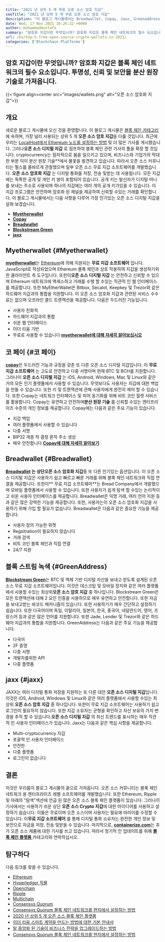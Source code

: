 ```yaml
---
title: "2021 년 상위 5 개 무료 오픈 소스 암호 지갑" 
seoTitle: "2021 년 상위 5 개 무료 오픈 소스 암호 지갑" 
description: "이 블로그 게시물에서는 Breadwallet, Copay, Jaxx, Greenaddress 및 Myetherwallet과 같은 가장 널리 사용되는 오픈 소스 암호 지갑을 발견 할 것입니다." 
date: Wed, 17 Nov 2021 10:26:32 +0000
author: muhammadmustafa
summary: "암호화 지갑이란 무엇입니까? 암호화 지갑은 블록 체인 네트워크의 필수 요소입니다. 투명성, 신뢰 및 보안을 분산 원장 기술로 가져옵니다." 
url: /ko/top-5-free-open-source-crypto-wallets-in-2021/
categories: ['Blockchain Platforms']
---
```


## 암호 지갑이란 무엇입니까? 암호화 지갑은 블록 체인 네트워크의 필수 요소입니다. 투명성, 신뢰 및 보안을 분산 원장 기술로 가져옵니다.

{{< figure align=center src="images/wallets.png" alt="오픈 소스 암호화 지갑">}}


## 개요
새로운 블로그 게시물에 오신 것을 환영합니다. 이 블로그 게시물은 [블록 체인 카테고리][1]에 속하며, 가장 널리 사용되는 상위 5 개 **오픈 소스 암호 지갑**을 다룰 것입니다. 최근에 우리는 [LocalHost에서 Ethereum 노드를 설정하는 방법][2] 및 더 많은 기사를 게시했습니다. 그러나**오픈 소스 디지털 지갑** 로 점프하여 블록 체인 관련 기사의 풀을 확장 할 것입니다. cryptocurrency는 점차적으로 붐을 일으키고 있으며, 비즈니스와 기업가의 막대한 부분 이이 분산 원장 기술**에서 불꽃을 발견하고 있습니다. 따라서 오픈 소스 커뮤니티는 펄스를 올바르게 관찰했으며 일부 오픈 소스 무료 지갑 소프트웨어를 개발했습니다.
**오픈 소스 암호화 지갑** 는 디지털 통화를 저장, 전송 및받는 데 사용됩니다. 모든 지갑에는 독특한 공개 ​​및 개인 키 쌍이 포함되어 있습니다. 공개 키는 발신자가 디지털 머니를 보내는 주소로 사용되며 하나의 지갑에는 여러 개의 공개 키가있을 수 있습니다. 이 지갑 프로그램은 안전하며 암호화 된 채널을 제공하여 신뢰할 수있는 거래를 확인합니다. 이 블로그 게시물에서는 다음 사항을 다루어 가장 인기있는 오픈 소스 디지털 지갑을 살펴 보겠습니다.
* **[Myetherwallet][3]** 
* **[Copay][4]** 
* **[Breadwallet][5]** 
* **[Blockstream Green][6]** 
* **[jaxx][7]** 

## Myetherwallet {#Myetherwallet}

[ **myetherwallet**][8]는 [Ethereum][9]에 의해 지원되는 **무료 지갑 소프트웨어** 입니다. JavaScript로 작성되었으며 Ethereum 블록 체인과 상호 작용하여 지갑을 생성하기위한 클라이언트 측 도구입니다. 또한이**오픈 소스 디지털 지갑** 는 안전하고 신뢰할 수 있으며 Ethereum 네트워크에 액세스하고 거래를 수행 할 수있는 직관적 인 웹 인터페이스를 제공합니다. 또한 MyEtherWallet은 Bitbox, Secalot, Keepkey 및 Trezor와 같은 하드웨어 지갑과의 통합을 지원합니다. 이 오픈 소스 암호화 지갑과 관련된 서비스 수수료는 없으며 오프라인 콜드 트랜잭션을 제공합니다.
다음은 두드러진 기능입니다.
  * 사용자 친화적
  * 하드웨어 지갑과의 통합
  * 쉬운 웹 인터페이스
  * 이더 리움 기반
  * 무료로 사용할 수 있습니다
[ **myetherwallet에 대해 자세히 알아보십시오** ][8]

## 코 페이 {#코 페이}

[ **copay**][10]은 두드러진 기능과 규정을 갖춘 또 다른 오픈 소스 디지털 지갑입니다. 이 **무료 지갑 소프트웨어** 는 고도로 안전하고 다중 서명이며 현재 BTC 및 BCH를 지원합니다. 그러나이 **오픈 소스 디지털 지갑** 는 iOS, Android, Windows, Mac 및 Linux와 같은 거의 모든 인기 플랫폼에서 사용할 수 있습니다. 무엇보다도 사용자는 지갑에 대한 백업을 만들 수 있습니다. 또한 키 및 트랜잭션에 관해 사용자에게 완전히 제어 할 수 있습니다. 또한 Copay는 네트워크 인터페이스 및 피어 동기화를 위해 비트 코인 월렛 서비스를 활용합니다. Copay는 유연하고 안전하며**분산 원장 기술** 를 신뢰할 수있는 엔터프라이즈 수준의 개인 정보를 제공합니다.
Copay에는 다음과 같은 주요 기능이 있습니다.
  * 지갑 백업
  * 여러 플랫폼에서 사용할 수 있습니다
  * 다중 서명
  * BIP32 계층 적 결정 론적 주소 생성
  * 매우 안전합니다
**[Copay에 대해 자세히 알아보기][11]**

## **Breadwallet** {#Breadwallet}

**[Breadwallet][12] **는 상단**오픈 소스 암호화 지갑**중 또 다른 인기있는 옵션입니다. 이 오픈 소스 디지털 지갑은 사용하기 쉽고 빠르고 빠른 거래를 위해 블록 체인 네트워크와 직접 연결을 제공합니다. 또한이** 무료 지갑 소프트웨어**는 Bread Company에서 개발했으며 모바일 플랫폼에서 사용할 수 있습니다. 또한 사용자가 쉽게 탐색 할 수있는 논리적이고 쉬운 사용자 인터페이스를 제공합니다. Breadwallet은 익명 거래, 여러 언어 지원 등과 같은 많은 강력한 기능을 제공합니다. 또한, 사용자는이 오픈 소스 암호화 지갑을 사용하기 위해 가입 할 필요가 없습니다.
Breadwallet은 다음과 같은 중요한 기능을 제공합니다.
  * 사용자 정의 가능한 위젯
  * Regsitration이 필요하지 않습니다
  * 거래 검색
  * 비트 코인 블록 체인과 직접 연결
  * 24/7 지원

## 블록 스트림 녹색 {#GreenAddress}

[ **Blockstream Green**][13]는 BTC 및 액체 기반 디지털 자산을 보내고 받도록 설계된 오픈 소스 무료 지갑 소프트웨어입니다. 이것은 데스크탑 및 모바일 장치와 같은 여러 플랫폼에서 사용할 수있는 최상위**오픈 소스 암호 지갑** 중 하나입니다. Blockstream Green은 모든 트랜잭션에 대해 2 요인 인증을 사용하므로 매우 유연하고 안전합니다. 또한 자금을 보내고받는 바코드 메커니즘이 있습니다. 또한 사용하기가 매우 간단하고 설정하기 쉽습니다. 또한 다국어이며 독일, 이탈리아, 일본어, 한국, 중국어, 네덜란드어, 영어, 프랑스어 등과 같은 많은 언어를 지원합니다. 또한 Jade, Lender 및 Trezor와 같은 하드웨어 지갑과의 통합을 지원합니다.
GreenAddress는 다음과 같은 주요 기능을 제공합니다.
  * 다국어
  * 2F 증명
  * 다중 서명
  * 개발자를위한 API
  * 다중 플랫폼

## jaxx {#jaxx}

JAXX는 여러 디지털 통화 저장을 지원하는 또 다른 대안 **오픈 소스 디지털 지갑**입니다. 이것은 iOS, Android, Windows 및 Linux와 같은 여러 플랫폼에서 사용할 수있는 최상위 **오픈 소스 암호 지갑** 중 하나입니다. 또한이 무료 지갑 소프트웨어는 사용하기 쉽고 로그인이 필요하지 않습니다. 또한 지갑 소유자는 균형을 확인하고 자산 보유의 가치 변경을 추적 할 수 있습니다.**오픈 소스 디지털 지갑** 의 최신 트렌드를 표시하는 매우 직관적 인 사용자 인터페이스가 있습니다.
Jaxx는 다음과 같은 핵심 사항을 제공합니다.
  * Multi-cryptocurrency 지갑
  * 포괄적 인 사용자 인터페이스
  * 안전한
  * 다중 플랫폼
  * 로그인이 없습니다

## 결론
이것은 우리를이 블로그 게시물의 끝으로 가져옵니다. 오픈 소스 커뮤니티는 블록 체인 네트워크 용 엔터프라이즈 레벨 소프트웨어를 개발했습니다. 또한 Ethereum, Ripple 및 아래의 "탐색"섹션에 언급 된 많은 오픈 소스 블록 체인 플랫폼이 있습니다. 그러나이 기사에서는 사용하기 쉬운 상단 **오픈 소스 Crypto 지갑**에 대한 아이디어를 사용하고 설정하기 쉽습니다. 이들은 무료이며 오픈 소스이며 사용자는 필요에 따라이를 수정할 수 있습니다. 이**무료 지갑 소프트웨어** 를 통해 디지털 통화 소유자는 완전한 개인 정보 및 보안으로 자금을 저장, 전송 및받을 수 있습니다.
마지막으로, [ **containerize.com**][14]는 추가 오픈 소스 제품에 대한 기사를 쓰고 있습니다. 따라서 정기적 인 업데이트를 위해 [**블록 체인 플랫폼** ][1] 카테고리와 연락하십시오.

## 탐구하다
다음 링크를 찾을 수 있습니다.
  * [Ethereum][9]
  * [Hyperledger 직물][15]
  * [Openchain][16]
  * [Ripple][17]
  * [Multichain][18]
  * [Consensys Quorum][19]
  * [Consensys Quorum 블록 체인 네트워크를 현지에서 설정하는 방법][20]
  * [2020 년 상위 5 개 오픈 소스 블록 체인 플랫폼][21]
  * [이더 리움 스마트 계약을 만드는 방법에 대한 기본 안내서][22]
  * [탈 중앙화 된 기술이 비즈니스 전략을 업그레이드하는 방법][23]
  * [Consensys Quorum 블록 체인 네트워크를 현지에서 설정하는 방법][20]



[1]: https://products.containerize.com/blockchain-platforms/
[2]: https://blog.containerize.com/blockchain-platforms/what-is-testnet-how-to-deploy-it-ethereum-testnet/
[3]: #MyEtherWallet
[4]: #Copay
[5]: #Breadwallet
[6]: #GreenAddress
[7]: #Jaxx
[8]: https://www.myetherwallet.com/
[9]: https://products.containerize.com/blockchain-platforms/ethereum
[10]: https://github.com/bitpay/copay
[11]: //github.com/bitpay/copay
[12]: https://brd.com/
[13]: https://blockstream.com/green/
[14]: https://www.containerize.com/
[15]: https://products.containerize.com/blockchain-platforms/hyperledger-fabric
[16]: https://products.containerize.com/blockchain-platforms/openchain
[17]: https://products.containerize.com/blockchain-platforms/ripple
[18]: https://products.containerize.com/blockchain-platforms/multichain
[19]: https://products.containerize.com/blockchain-platforms/consensys-quorum
[20]: https://blog.containerize.com/blockchain-platforms/how-to-setup-consensys-quorum-blockchain-network-locally/
[21]: https://blog.containerize.com/blockchain-platforms/top-5-open-source-blockchain-platforms-in-2020/
[22]: https://blog.containerize.com/
[23]: https://blog.containerize.com/2020/11/27/how-decentralized-technology-upgrades-your-business-strategy/
